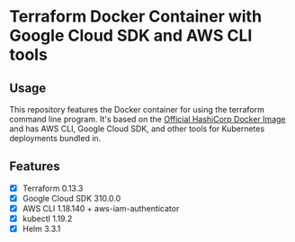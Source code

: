 # Terraform Docker Container with Google Cloud SDK and AWS CLI tools

## Usage

This repository features the Docker container for using the terraform command
line program. It's based on the
[Official HashiCorp Docker Image](https://hub.docker.com/r/hashicorp/terraform)
and has AWS CLI, Google Cloud SDK, and other tools for Kubernetes deployments
bundled in.

## Features

- [x] Terraform 0.13.3
- [x] Google Cloud SDK 310.0.0
- [x] AWS CLI 1.18.140 + aws-iam-authenticator
- [x] kubectl 1.19.2
- [x] Helm 3.3.1
